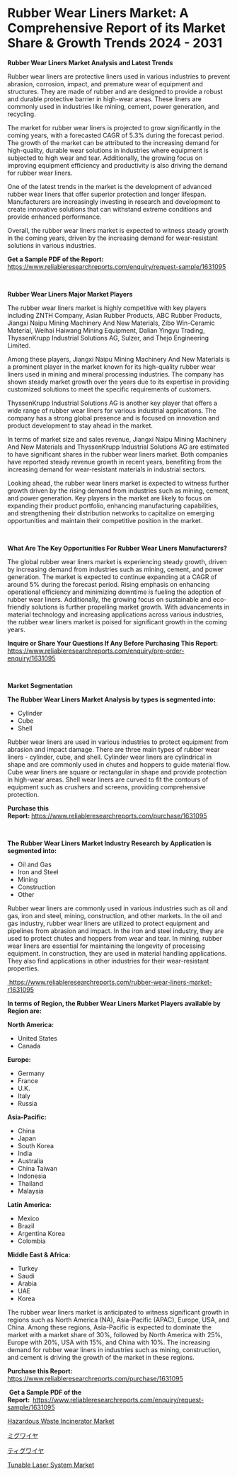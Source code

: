 <p><h1>Rubber Wear Liners Market: A Comprehensive Report of its Market Share & Growth Trends 2024 - 2031</h1></p><p><strong>Rubber Wear Liners Market Analysis and Latest Trends</strong></p>
<p><p>Rubber wear liners are protective liners used in various industries to prevent abrasion, corrosion, impact, and premature wear of equipment and structures. They are made of rubber and are designed to provide a robust and durable protective barrier in high-wear areas. These liners are commonly used in industries like mining, cement, power generation, and recycling.</p><p>The market for rubber wear liners is projected to grow significantly in the coming years, with a forecasted CAGR of 5.3% during the forecast period. The growth of the market can be attributed to the increasing demand for high-quality, durable wear solutions in industries where equipment is subjected to high wear and tear. Additionally, the growing focus on improving equipment efficiency and productivity is also driving the demand for rubber wear liners.</p><p>One of the latest trends in the market is the development of advanced rubber wear liners that offer superior protection and longer lifespan. Manufacturers are increasingly investing in research and development to create innovative solutions that can withstand extreme conditions and provide enhanced performance.</p><p>Overall, the rubber wear liners market is expected to witness steady growth in the coming years, driven by the increasing demand for wear-resistant solutions in various industries.</p></p>
<p><strong>Get a Sample PDF of the Report:&nbsp;</strong> <a href="https://www.reliableresearchreports.com/enquiry/request-sample/1631095">https://www.reliableresearchreports.com/enquiry/request-sample/1631095</a></p>
<p>&nbsp;</p>
<p><strong>Rubber Wear Liners Major Market Players</strong></p>
<p><p>The rubber wear liners market is highly competitive with key players including ZNTH Company, Asian Rubber Products, ABC Rubber Products, Jiangxi Naipu Mining Machinery And New Materials, Zibo Win-Ceramic Material, Weihai Haiwang Mining Equipment, Dalian Yingyu Trading, ThyssenKrupp Industrial Solutions AG, Sulzer, and Thejo Engineering Limited.</p><p>Among these players, Jiangxi Naipu Mining Machinery And New Materials is a prominent player in the market known for its high-quality rubber wear liners used in mining and mineral processing industries. The company has shown steady market growth over the years due to its expertise in providing customized solutions to meet the specific requirements of customers.</p><p>ThyssenKrupp Industrial Solutions AG is another key player that offers a wide range of rubber wear liners for various industrial applications. The company has a strong global presence and is focused on innovation and product development to stay ahead in the market.</p><p>In terms of market size and sales revenue, Jiangxi Naipu Mining Machinery And New Materials and ThyssenKrupp Industrial Solutions AG are estimated to have significant shares in the rubber wear liners market. Both companies have reported steady revenue growth in recent years, benefiting from the increasing demand for wear-resistant materials in industrial sectors.</p><p>Looking ahead, the rubber wear liners market is expected to witness further growth driven by the rising demand from industries such as mining, cement, and power generation. Key players in the market are likely to focus on expanding their product portfolio, enhancing manufacturing capabilities, and strengthening their distribution networks to capitalize on emerging opportunities and maintain their competitive position in the market.</p></p>
<p>&nbsp;</p>
<p><strong>What Are The Key Opportunities For Rubber Wear Liners Manufacturers?</strong></p>
<p><p>The global rubber wear liners market is experiencing steady growth, driven by increasing demand from industries such as mining, cement, and power generation. The market is expected to continue expanding at a CAGR of around 5% during the forecast period. Rising emphasis on enhancing operational efficiency and minimizing downtime is fueling the adoption of rubber wear liners. Additionally, the growing focus on sustainable and eco-friendly solutions is further propelling market growth. With advancements in material technology and increasing applications across various industries, the rubber wear liners market is poised for significant growth in the coming years.</p></p>
<p><strong>Inquire or Share Your Questions If Any Before Purchasing This Report:</strong> <a href="https://www.reliableresearchreports.com/enquiry/pre-order-enquiry/1631095">https://www.reliableresearchreports.com/enquiry/pre-order-enquiry/1631095</a></p>
<p>&nbsp;</p>
<p><strong>Market Segmentation</strong></p>
<p><strong>The Rubber Wear Liners Market Analysis by types is segmented into:</strong></p>
<p><ul><li>Cylinder</li><li>Cube</li><li>Shell</li></ul></p>
<p><p>Rubber wear liners are used in various industries to protect equipment from abrasion and impact damage. There are three main types of rubber wear liners - cylinder, cube, and shell. Cylinder wear liners are cylindrical in shape and are commonly used in chutes and hoppers to guide material flow. Cube wear liners are square or rectangular in shape and provide protection in high-wear areas. Shell wear liners are curved to fit the contours of equipment such as crushers and screens, providing comprehensive protection.</p></p>
<p><strong>Purchase this Report:&nbsp;</strong><a href="https://www.reliableresearchreports.com/purchase/1631095">https://www.reliableresearchreports.com/purchase/1631095</a></p>
<p>&nbsp;</p>
<p><strong>The Rubber Wear Liners Market Industry Research by Application is segmented into:</strong></p>
<p><ul><li>Oil and Gas</li><li>Iron and Steel</li><li>Mining</li><li>Construction</li><li>Other</li></ul></p>
<p><p>Rubber wear liners are commonly used in various industries such as oil and gas, iron and steel, mining, construction, and other markets. In the oil and gas industry, rubber wear liners are utilized to protect equipment and pipelines from abrasion and impact. In the iron and steel industry, they are used to protect chutes and hoppers from wear and tear. In mining, rubber wear liners are essential for maintaining the longevity of processing equipment. In construction, they are used in material handling applications. They also find applications in other industries for their wear-resistant properties.</p></p>
<p><a href="https://www.reliableresearchreports.com/rubber-wear-liners-market-r1631095">&nbsp;https://www.reliableresearchreports.com/rubber-wear-liners-market-r1631095</a></p>
<p><strong>In terms of Region, the Rubber Wear Liners Market Players available by Region are:</strong></p>
<p>
    <p> <strong> North America: </strong>
        <ul>
            <li>United States</li>
            <li>Canada</li>
        </ul>
        </p> 
    <p> <strong> Europe: </strong>
        <ul>
            <li>Germany</li>
            <li>France</li>
            <li>U.K.</li>
            <li>Italy</li>
            <li>Russia</li>
        </ul>
        </p> 
    <p> <strong> Asia-Pacific: </strong>
        <ul>
            <li>China</li>
            <li>Japan</li>
            <li>South Korea</li>
            <li>India</li>
            <li>Australia</li>
            <li>China Taiwan</li>
            <li>Indonesia</li>
            <li>Thailand</li>
            <li>Malaysia</li>
        </ul>
        </p> 
    <p> <strong> Latin America: </strong>
        <ul>
            <li>Mexico</li>
            <li>Brazil</li>
            <li>Argentina Korea</li>
            <li>Colombia</li>
        </ul>
        </p> 
    <p> <strong> Middle East & Africa: </strong>
        <ul>
            <li>Turkey</li>
            <li>Saudi</li>
            <li>Arabia</li>
            <li>UAE</li>
            <li>Korea</li>
        </ul>
    </p>
    </p>
<p><p>The rubber wear liners market is anticipated to witness significant growth in regions such as North America (NA), Asia-Pacific (APAC), Europe, USA, and China. Among these regions, Asia-Pacific is expected to dominate the market with a market share of 30%, followed by North America with 25%, Europe with 20%, USA with 15%, and China with 10%. The increasing demand for rubber wear liners in industries such as mining, construction, and cement is driving the growth of the market in these regions.</p></p>
<p><strong>Purchase this Report: </strong><a href="https://www.reliableresearchreports.com/purchase/1631095">https://www.reliableresearchreports.com/purchase/1631095</a></p>
<p>&nbsp;<strong>Get a Sample PDF of the Report:&nbsp;&nbsp;</strong><a href="https://www.reliableresearchreports.com/enquiry/request-sample/1631095">https://www.reliableresearchreports.com/enquiry/request-sample/1631095</a></p>
<p><strong></strong></p>
<p><p><a href="https://github.com/lbird53714/Market-Research-Report-List-4/blob/main/hazardous-waste-incinerator-market.md">Hazardous Waste Incinerator Market</a></p><p><a href="https://github.com/dandier2003/Market-Research-Report-List-1/blob/main/143516334418.md">ミグワイヤ</a></p><p><a href="https://github.com/lily-u-genius/Market-Research-Report-List-1/blob/main/949133434419.md">ティグワイヤ</a></p><p><a href="https://github.com/dringals/Market-Research-Report-List-3/blob/main/tunable-laser-system-market.md">Tunable Laser System Market</a></p></p>